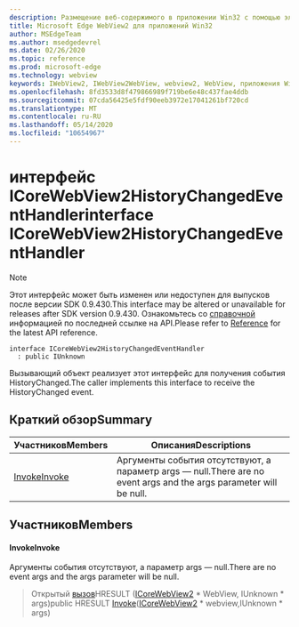 ```yaml
---
description: Размещение веб-содержимого в приложении Win32 с помощью элемента управления Microsoft Edge WebView2
title: Microsoft Edge WebView2 для приложений Win32
author: MSEdgeTeam
ms.author: msedgedevrel
ms.date: 02/26/2020
ms.topic: reference
ms.prod: microsoft-edge
ms.technology: webview
keywords: IWebView2, IWebView2WebView, webview2, WebView, приложения Win32, Win32, EDGE, ICoreWebView2, ICoreWebView2Host, элемент управления "веб-браузер", HTML Edge
ms.openlocfilehash: 8fd3533d8f479866989f719be6e48c437fae4ddb
ms.sourcegitcommit: 07cda56425e5fdf90eeb3972e17041261bf720cd
ms.translationtype: MT
ms.contentlocale: ru-RU
ms.lasthandoff: 05/14/2020
ms.locfileid: "10654967"
---
```

# <span data-ttu-id="2ad65-104">интерфейс ICoreWebView2HistoryChangedEventHandler</span><span class="sxs-lookup"><span data-stu-id="2ad65-104">interface ICoreWebView2HistoryChangedEventHandler</span></span> 

> [!NOTE]
> <span data-ttu-id="2ad65-105">Этот интерфейс может быть изменен или недоступен для выпусков после версии SDK 0.9.430.</span><span class="sxs-lookup"><span data-stu-id="2ad65-105">This interface may be altered or unavailable for releases after SDK version 0.9.430.</span></span> <span data-ttu-id="2ad65-106">Ознакомьтесь со [справочной](../../../webview2-api-reference.md) информацией по последней ссылке на API.</span><span class="sxs-lookup"><span data-stu-id="2ad65-106">Please refer to [Reference](../../../webview2-api-reference.md) for the latest API reference.</span></span>

```
interface ICoreWebView2HistoryChangedEventHandler
  : public IUnknown
```

<span data-ttu-id="2ad65-107">Вызывающий объект реализует этот интерфейс для получения события HistoryChanged.</span><span class="sxs-lookup"><span data-stu-id="2ad65-107">The caller implements this interface to receive the HistoryChanged event.</span></span>

## <span data-ttu-id="2ad65-108">Краткий обзор</span><span class="sxs-lookup"><span data-stu-id="2ad65-108">Summary</span></span>

 <span data-ttu-id="2ad65-109">Участников</span><span class="sxs-lookup"><span data-stu-id="2ad65-109">Members</span></span>                        | <span data-ttu-id="2ad65-110">Описания</span><span class="sxs-lookup"><span data-stu-id="2ad65-110">Descriptions</span></span>
--------------------------------|---------------------------------------------
[<span data-ttu-id="2ad65-111">Invoke</span><span class="sxs-lookup"><span data-stu-id="2ad65-111">Invoke</span></span>](#invoke) | <span data-ttu-id="2ad65-112">Аргументы события отсутствуют, а параметр args — null.</span><span class="sxs-lookup"><span data-stu-id="2ad65-112">There are no event args and the args parameter will be null.</span></span>

## <span data-ttu-id="2ad65-113">Участников</span><span class="sxs-lookup"><span data-stu-id="2ad65-113">Members</span></span>

#### <span data-ttu-id="2ad65-114">Invoke</span><span class="sxs-lookup"><span data-stu-id="2ad65-114">Invoke</span></span> 

<span data-ttu-id="2ad65-115">Аргументы события отсутствуют, а параметр args — null.</span><span class="sxs-lookup"><span data-stu-id="2ad65-115">There are no event args and the args parameter will be null.</span></span>

> <span data-ttu-id="2ad65-116">Открытый [вызов](#invoke)HRESULT ([ICoreWebView2](ICoreWebView2.md) \* WebView, IUnknown \* args)</span><span class="sxs-lookup"><span data-stu-id="2ad65-116">public HRESULT [Invoke](#invoke)([ICoreWebView2](ICoreWebView2.md) \* webview,IUnknown \* args)</span></span>

